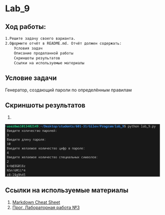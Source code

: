 # Lab_9
## Ход работы:
    1.Решите задачу своего варианта.
    2.Оформите отчёт в README.md. Отчёт должен содержать:
        Условия задач
        Описание проделанной работы
        Скриншоты результатов
        Ссылки на используемые материалы

## Условие задачи 
Генератор, создающий пароли по определённым правилам

## Скриншоты результатов
1.
![](Q.png)
## Ссылки на используемые материалы
1. [Markdown Cheat Sheet](https://www.markdownguide.org/cheat-sheet/)
2. [Прог. Лабораторная работа №3](https://evil-teacher.on.fleek.co/prog_pm/lab09/)
